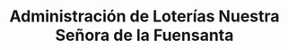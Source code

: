 ---
title: "Administración de Loterías Nuestra Señora de la Fuensanta"
url: /fuensanta-de-martos/administracion-de-loterias-nuestra-senora-de-la-fuensanta/
shop: lotería
---